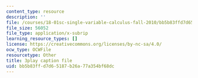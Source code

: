 ```yaml
---
content_type: resource
description: ''
file: /courses/18-01sc-single-variable-calculus-fall-2010/bb5b83ffd7d65187b26a77a354bf68dc_aeXp1zC6Hls.vtt
file_size: 56052
file_type: application/x-subrip
learning_resource_types: []
license: https://creativecommons.org/licenses/by-nc-sa/4.0/
ocw_type: OCWFile
resourcetype: Other
title: 3play caption file
uid: bb5b83ff-d7d6-5187-b26a-77a354bf68dc
---
```

